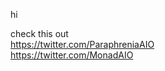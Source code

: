 hi

check this out
<br>
https://twitter.com/ParaphreniaAIO
<br>
https://twitter.com/MonadAIO

<!---
ganjasavesme/ganjasavesme is a ✨ special ✨ repository because its `README.md` (this file) appears on your GitHub profile.
You can click the Preview link to take a look at your changes.
--->
